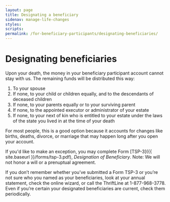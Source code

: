 ```yaml
---
layout: page
title: Designating a beneficiary
sidenav: manage-life-changes
styles:
scripts:
permalink: /for-beneficiary-participants/designating-beneficiaries/
---
```

# Designating beneficiaries

Upon your death, the money in your beneficiary participant account cannot stay with us. The remaining funds will be distributed this way:

1. To your spouse
2. If none, to your child or children equally, and to the descendants of deceased children
3. If none, to your parents equally or to your surviving parent
4. If none, to the appointed executor or administrator of your estate
5. If none, to your next of kin who is entitled to your estate under the laws of the state you lived in at the time of your death

For most people, this is a good option because it accounts for changes like births, deaths, divorce, or marriage that may happen long after you open your account.

If you'd like to make an exception, you may complete Form [TSP-3]({{ site.baseurl }}/forms/tsp-3.pdf), _Designation of Beneficiary_. Note: We will not honor a will or a prenuptual agreement. 

If you don’t remember whether you’ve submitted a Form TSP-3 or you’re not sure who you named as your beneficiaries, look at your annual statement, check the online wizard, or call the ThriftLine at 1-877-968-3778. Even if you’re certain your designated beneficiaries are current, check them periodically.

<!-- CONTENT END -->
